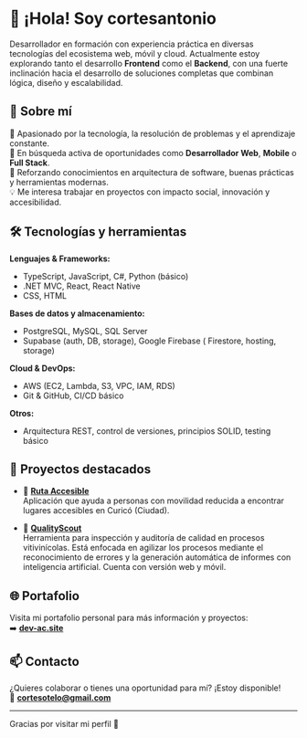 # 👋 ¡Hola! Soy cortesantonio

Desarrollador en formación con experiencia práctica en diversas tecnologías del ecosistema web, móvil y cloud. Actualmente estoy explorando tanto el desarrollo **Frontend** como el **Backend**, con una fuerte inclinación hacia el desarrollo de soluciones completas que combinan lógica, diseño y escalabilidad.

## 🚀 Sobre mí

🎯 Apasionado por la tecnología, la resolución de problemas y el aprendizaje constante.  
🔎 En búsqueda activa de oportunidades como **Desarrollador Web**, **Mobile** o **Full Stack**.  
🌱 Reforzando conocimientos en arquitectura de software, buenas prácticas y herramientas modernas.  
💡 Me interesa trabajar en proyectos con impacto social, innovación y accesibilidad.

## 🛠️ Tecnologías y herramientas

**Lenguajes & Frameworks:**  
- TypeScript, JavaScript, C#, Python (básico)  
- .NET MVC, React, React Native  
- CSS, HTML  

**Bases de datos y almacenamiento:**  
- PostgreSQL, MySQL, SQL Server  
- Supabase (auth, DB, storage), Google Firebase ( Firestore, hosting, storage)  

**Cloud & DevOps:**  
- AWS (EC2, Lambda, S3, VPC, IAM, RDS)  
- Git & GitHub, CI/CD básico  

**Otros:**  
- Arquitectura REST, control de versiones, principios SOLID, testing básico

## 💼 Proyectos destacados

- 🔗 **[Ruta Accesible](https://github.com/cortesantonio/ruta-accesible)**  
  Aplicación que ayuda a personas con movilidad reducida a encontrar lugares accesibles en Curicó (Ciudad).

- 🔗 **[QualityScout](https://github.com/cortesantonio/QualityScout-Mobile)**  
 Herramienta para inspección y auditoría de calidad en procesos vitivinícolas. Está enfocada en agilizar los procesos mediante el reconocimiento de errores y la generación automática de informes con inteligencia artificial.
Cuenta con versión web y móvil.

## 🌐 Portafolio

Visita mi portafolio personal para más información y proyectos:  
➡️ **[dev-ac.site](https://dev-ac.site)**

## 📫 Contacto

¿Quieres colaborar o tienes una oportunidad para mí? ¡Estoy disponible!  
📧 **cortesotelo@gmail.com** 


---

Gracias por visitar mi perfil 🙌  

